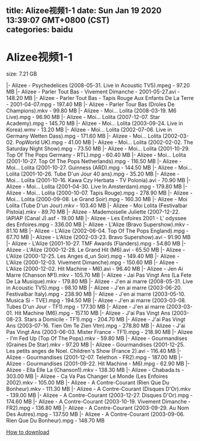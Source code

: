 
title: Alizee视频1-1
date: Sun Jan 19 2020 13:39:07 GMT+0800 (CST)    
categories: baidu
---

# Alizee视频1-1
size: 7.21 GB
 
 
|- Alizee - Psychedelices (2008-05-31. Live in Acoustic TV5).mpeg - 97.20 MB
|- Alizee - Parler Tout Bas - Vivement Dimanche - 2001-05-27.avi - 148.20 MB
|- Alizee - Parler Tout Bas - Tapis Rouge Aux Enfants De La Terre - 2001-04-07.mpg - 197.40 MB
|- Alizee - Parler Tour Bas (Droles De Champions).mkv - 99.80 MB
|- Alizee - Moi... Lolita (2008-03-19. M6 Live).mpg - 96.90 MB
|- Alizee - Moi... Lolita (2007-12-07. Star Academy).mpg - 145.70 MB
|- Alizee - Moi... Lolita (2003-09-24. Live in Korea).wmv - 13.20 MB
|- Alizee - Moi... Lolita (2002-07-06. Live in Germany Wetten Dass).mpg - 171.60 MB
|- Alizee - Moi... Lolita (2002-03-02. PopWorld UK).mpg - 41.00 MB
|- Alizee - Moi... Lolita (2002-02-02. The Saturday Night Show).mpg - 73.50 MB
|- Alizee - Moi... Lolita (2001-10-29. Top Of The Pops Germany - RTL).mpg - 60.40 MB
|- Alizee - Moi... Lolita (2001-10-27. Top Of The Pops Netherlands).mpg - 116.50 MB
|- Alizee - Moi... Lolita (2001-10-27. Guinness (ARD).mpg - 144.50 MB
|- Alizee - Moi... Lolita (2001-10-26. Tube D'un Jour 40 ans).mpg - 35.20 MB
|- Alizee - Moi... Lolita (2001-10-16. Kawa Czy Herbata - TV Polonia).avi - 70.90 MB
|- Alizee - Moi... Lolita (2001-04-30. Live In Amsterdam).mpg - 179.80 MB
|- Alizee - Moi... Lolita (2000-10-07. Tapis Rouge).mpg - 278.90 MB
|- Alizee - Moi... Lolita (2000-09-08. Le Grand Soir).mpg - 160.30 MB
|- Alizee - Moi Lolita (Tube D'un Jour).mkv - 103.40 MB
|- Alizee - Moi Lolita (Festivalbar Pistoia).mkv - 89.70 MB
|- Alizee - Mademoiselle Juliette (2007-12-22. IAPIAP (Canal J).asf - 19.00 MB
|- Alizee - Les Enfoires 2001 - L' odyssee des Enfoires.mpg - 336.00 MB
|- Alizee - L'Alize (Bravo Supershow).mkv - 81.10 MB
|- Alizee - L'Alize (2002-06-04. Top Of The Pops England).mpg - 67.70 MB
|- Alizee - L'Alize (2002-03-23. Bravo Supershow).avi - 91.90 MB
|- Alizee - L'Alize (2001-10-27. TMF Awards (Flanders).mpg - 54.80 MB
|- Alizee - L'Alize (2000-12-28. Le Grand Hit (M6).avi - 65.50 MB
|- Alizee - L'Alize (2000-12-25. Les Anges d_un Soir).mpg - 149.40 MB
|- Alizee - L'Alize (2000-12-03. Vivement Dimanche).mpg - 150.60 MB
|- Alizee - L'Alize (2000-12-02. Hit Machine - M6).avi - 96.40 MB
|- Alizee - Jen Ai Marre (Chanson  №1).mkv - 105.70 MB
|- Alizee - Jai Pas Vingt Ans (La Fete De La Musique).mkv - 179.80 MB
|- Alizee - J'en ai marre (2008-05-31. Live in Acoustic TV5).mpg - 98.10 MB
|- Alizee - J'en ai marre (2003-06-20. Festivalbar Italy).mpg - 238.90 MB
|- Alizee - J'en ai marre (2003-05-10. Musica Si - TVE).mpg - 194.50 MB
|- Alizee - J'en ai marre (2003-03-08. Tubes D'un Jour - TF1).mpg - 177.30 MB
|- Alizee - J'en ai marre (2003-03-01. Hit Machine (M6).mpg - 157.10 MB
|- Alizee - J'ai Pas Vingt Ans (2003-08-23. Stars a Domicile - TF1).mpg - 204.70 MB
|- Alizee - J'ai Pas Vingt Ans (2003-07-16. Tien Om Te Zien Vtm).mpg - 278.80 MB
|- Alizee - J'ai Pas Vingt Ans (2003-06-03. Mister France - TF1).mpg - 218.90 MB
|- Alizee - I'm Fed Up (Top Of The Pops).mkv - 59.80 MB
|- Alizee - Gourmandises (Graines De Star).mkv - 97.20 MB
|- Alizee - Gourmandises (2001-12-25. Les petits anges de Noel. Children's Show (France 2).avi - 116.40 MB
|- Alizee - Gourmandises (2001-12-07. Telethon - FR2).mpg - 187.00 MB
|- Alizee - Gourmandises (2001-09-22. Hit Machine - M6).mpg - 62.90 MB
|- Alizee - Ella Elle La (Chanson1).mkv - 138.30 MB
|- Alizee - Chabada.ts - 303.00 MB
|- Alizee - Ca Va Pas Changer Le Monde (Les Enfoires 2002).mkv - 105.00 MB
|- Alizee - A Contre-Courant (Rien Que Du Bonheur).mkv - 111.30 MB
|- Alizee - A Contre-Courant (Disques D'Or).mkv - 139.00 MB
|- Alizee - A Contre-Courant (2003-12-27. Disques D'Or).mpg - 174.60 MB
|- Alizee - A Contre-Courant (2003-10-19. Vivement Dimanche - FR2).mpg - 136.80 MB
|- Alizee - A Contre-Courant (2003-09-29. Au Nom Des Autres).mpg - 137.50 MB
|- Alizee - A Contre-Courant (2003-09-06. Rien Que Du Bonheur).mpg - 148.70 MB

[How to download](https://bpcam.bemobtrk.com/go/2ceec3aa-1ca2-46d6-b9ff-aaa5c184517c?jno=5520)